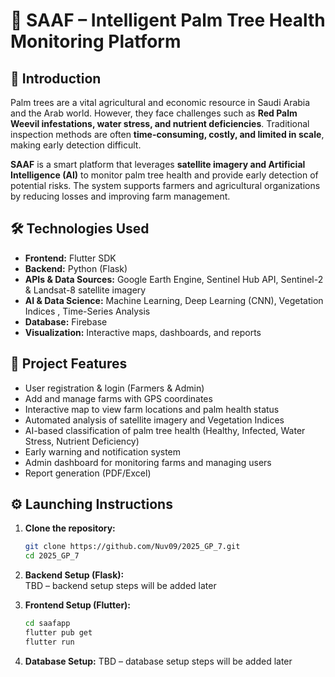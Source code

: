 # 🌴 SAAF – Intelligent Palm Tree Health Monitoring Platform  

## 📌 Introduction  
Palm trees are a vital agricultural and economic resource in Saudi Arabia and the Arab world. However, they face challenges such as **Red Palm Weevil infestations, water stress, and nutrient deficiencies**. Traditional inspection methods are often **time-consuming, costly, and limited in scale**, making early detection difficult.  

**SAAF** is a smart platform that leverages **satellite imagery and Artificial Intelligence (AI)** to monitor palm tree health and provide early detection of potential risks. The system supports farmers and agricultural organizations by reducing losses and improving farm management.  

## 🛠️ Technologies Used  
- **Frontend:** Flutter SDK  
- **Backend:** Python (Flask)  
- **APIs & Data Sources:** Google Earth Engine, Sentinel Hub API, Sentinel-2 & Landsat-8 satellite imagery  
- **AI & Data Science:** Machine Learning, Deep Learning (CNN), Vegetation Indices , Time-Series Analysis  
- **Database:** Firebase  
- **Visualization:** Interactive maps, dashboards, and reports  

## 🚀 Project Features  
- User registration & login (Farmers & Admin)  
- Add and manage farms with GPS coordinates  
- Interactive map to view farm locations and palm health status  
- Automated analysis of satellite imagery and Vegetation Indices  
- AI-based classification of palm tree health (Healthy, Infected, Water Stress, Nutrient Deficiency)  
- Early warning and notification system  
- Admin dashboard for monitoring farms and managing users  
- Report generation (PDF/Excel)  


## ⚙️ Launching Instructions  
1. **Clone the repository:**  
   ```bash
   git clone https://github.com/Nuv09/2025_GP_7.git
   cd 2025_GP_7
   ```

2. **Backend Setup (Flask):**  
TBD – backend setup steps will be added later

3. **Frontend Setup (Flutter):**  
   ```bash
   cd saafapp
   flutter pub get
   flutter run
   ```


4. **Database Setup:**
TBD – database setup steps will be added later

